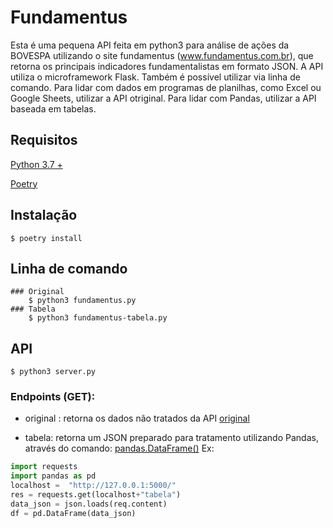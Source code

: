 # Fundamentus
Esta é uma pequena API feita em python3 para análise de ações da BOVESPA utilizando o site fundamentus (www.fundamentus.com.br), que retorna os 
principais indicadores fundamentalistas em formato JSON.
A API utiliza o microframework Flask.
Também é possível utilizar via linha de comando.
Para lidar com dados em programas de planilhas, como Excel ou Google Sheets, utilizar a API otriginal.
Para lidar com Pandas, utilizar a API baseada em tabelas.

## Requisitos

[Python 3.7 +](https://www.python.org/)

[Poetry](http://python-poetry.org/)

## Instalação
    $ poetry install

## Linha de comando
    ### Original
        $ python3 fundamentus.py
    ### Tabela
        $ python3 fundamentus-tabela.py

## API
    $ python3 server.py

### Endpoints (GET):

* original : retorna os dados não tratados da API [original](https://github.com/phoemur/fundamentus)

* tabela: retorna um JSON preparado para tratamento utilizando Pandas, através do comando: [pandas.DataFrame()](https://pandas.pydata.org/pandas-docs/stable/reference/api/pandas.DataFrame.html) Ex:

```python
import requests
import pandas as pd
localhost =  "http://127.0.0.1:5000/"
res = requests.get(localhost+"tabela")
data_json = json.loads(req.content)
df = pd.DataFrame(data_json)
```
    



